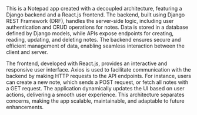 This is a Notepad app created with a decoupled architecture, featuring a Django backend and a React.js frontend. The backend, built using Django REST Framework (DRF), handles the server-side logic, including user authentication and CRUD operations for notes. Data is stored in a database defined by Django models, while APIs expose endpoints for creating, reading, updating, and deleting notes. The backend ensures secure and efficient management of data, enabling seamless interaction between the client and server.

The frontend, developed with React.js, provides an interactive and responsive user interface. Axios is used to facilitate communication with the backend by making HTTP requests to the API endpoints. For instance, users can create a new note, which sends a POST request, or fetch all notes with a GET request. The application dynamically updates the UI based on user actions, delivering a smooth user experience. This architecture separates concerns, making the app scalable, maintainable, and adaptable to future enhancements.